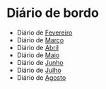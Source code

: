 # Diário de bordo

- Diário de [Fevereiro](./Fevereiro.md)
- Diário de [Março](./Marco.md)
- Diário de [Abril](./Abril.md)
- Diário de [Maio](./Maio.md)
- Diário de [Junho](./Junho.md)
- Diário de [Julho](./Julho.md)
- Diário de [Agosto](./Agosto.md)
